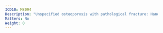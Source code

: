 ```yaml
---
ICD10: M8094
Description: "Unspecified osteoporosis with pathological fracture: Hand"
Matters: No
Weight: 0
---
```


